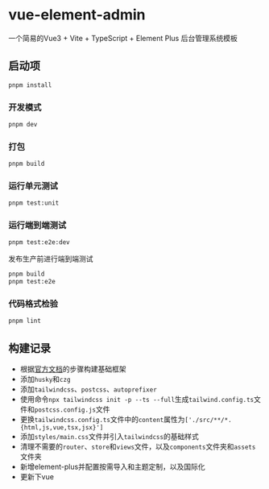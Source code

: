 # vue-element-admin

一个简易的Vue3 + Vite + TypeScript + Element Plus 后台管理系统模板

## 启动项

```sh
pnpm install
```

### 开发模式

```sh
pnpm dev
```

### 打包

```sh
pnpm build
```

### 运行单元测试

```sh
pnpm test:unit
```

### 运行端到端测试

```sh
pnpm test:e2e:dev
```

发布生产前进行端到端测试

```sh
pnpm build
pnpm test:e2e
```

### 代码格式检验

```sh
pnpm lint
```


## 构建记录

- 根据[官方文档](https://cn.vuejs.org/guide/quick-start.html)的步骤构建基础框架
- 添加`husky`和`czg`
- 添加`tailwindcss`、`postcss`、`autoprefixer`
- 使用命令`npx tailwindcss init -p --ts --full`生成`tailwind.config.ts`文件和`postcss.config.js`文件
- 更换`tailwindcss.config.ts`文件中的`content`属性为`['./src/**/*.{html,js,vue,tsx,jsx}']`
- 添加`styles/main.css`文件并引入`tailwindcss`的基础样式
- 清理不需要的`router`、`store`和`views`文件，以及`components`文件夹和`assets`文件夹
- 新增element-plus并配置按需导入和主题定制，以及国际化
- 更新下vue